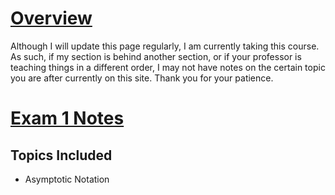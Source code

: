 # [Overview](./Overview%20CS%204349.md)

Although I will update this page regularly, I am currently taking this course. As such, if my section is behind another section, or if your professor is teaching things in a different order, I may not have notes on the certain topic you are after currently on this site. Thank you for your patience.

# [Exam 1 Notes](./Exam%201%20Notes%20-%20CS%204349.md)

## Topics Included

- Asymptotic Notation
